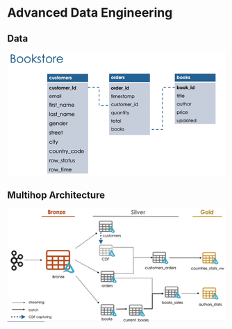 # Advanced Data Engineering

## Data

![Entity Relation](./images/bookstore_entity.png)

## Multihop Architecture

![Multihop Architecture](./images/book_data_processing.png)

